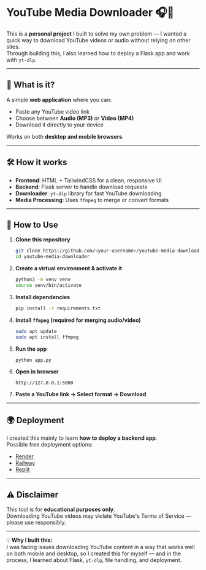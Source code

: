 # YouTube Media Downloader 🎧🎥

This is a **personal project** I built to solve my own problem — I wanted a quick way to download YouTube videos or audio without relying on other sites.  
Through building this, I also learned how to deploy a Flask app and work with `yt-dlp`.

---

## 📌 What is it?

A simple **web application** where you can:
- Paste any YouTube video link
- Choose between **Audio (MP3)** or **Video (MP4)**
- Download it directly to your device

Works on both **desktop and mobile browsers**.

---

## 🛠 How it works

- **Frontend**: HTML + TailwindCSS for a clean, responsive UI
- **Backend**: Flask server to handle download requests
- **Downloader**: `yt-dlp` library for fast YouTube downloading
- **Media Processing**: Uses `ffmpeg` to merge or convert formats

---

## 🚀 How to Use

1. **Clone this repository**
    ```bash
    git clone https://github.com/<your-username>/youtube-media-downloader.git
    cd youtube-media-downloader
    ```

2. **Create a virtual environment & activate it**
    ```bash
    python3 -m venv venv
    source venv/bin/activate
    ```

3. **Install dependencies**
    ```bash
    pip install -r requirements.txt
    ```

4. **Install `ffmpeg` (required for merging audio/video)**
    ```bash
    sudo apt update
    sudo apt install ffmpeg
    ```

5. **Run the app**
    ```bash
    python app.py
    ```

6. **Open in browser**
    ```
    http://127.0.0.1:5000
    ```

7. **Paste a YouTube link → Select format → Download**

---

## 🌍 Deployment

I created this mainly to learn **how to deploy a backend app**.  
Possible free deployment options:
- [Render](https://render.com/)
- [Railway](https://railway.app/)
- [Replit](https://replit.com/)

---

## ⚠️ Disclaimer

This tool is for **educational purposes only**.  
Downloading YouTube videos may violate YouTube's Terms of Service — please use responsibly.

---

💡 **Why I built this:**  
I was facing issues downloading YouTube content in a way that works well on both mobile and desktop, so I created this for myself — and in the process, I learned about Flask, `yt-dlp`, file handling, and deployment.
